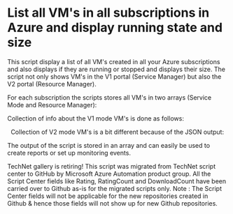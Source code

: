 ﻿List all VM's in all subscriptions in Azure and display running state and size
==============================================================================

            

This script display a list of all VM's created in all your Azure subscriptions and also displays if they are running or stopped and displays their size. The script not only shows VM's in the V1 portal (Service Manager) but also the V2 portal (Resource Manager).


For each subscription the scripts stores all VM's in two arrays (Service Mode and Resource Manager):




Collection of info about the V1 mode VM's is done as follows:






 
Collection of V2 mode VM's is a bit different because of the JSON output:







The output of the script is stored in an array and can easily be used to create reports or set up monitoring events.




        
    
TechNet gallery is retiring! This script was migrated from TechNet script center to GitHub by Microsoft Azure Automation product group. All the Script Center fields like Rating, RatingCount and DownloadCount have been carried over to Github as-is for the migrated scripts only. Note : The Script Center fields will not be applicable for the new repositories created in Github & hence those fields will not show up for new Github repositories.
